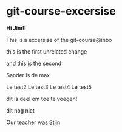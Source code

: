 # git-course-excersise

<b>Hi Jim!!</b>

This is a excersise of the git-course@inbo

this is the first unrelated change

and this is the second

Sander is de max

Le test2
Le test3
Le test4
Le test5

dit is deel om toe te voegen!

dit nog niet

Our teacher was Stijn 
